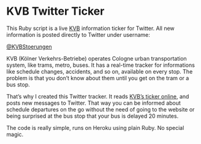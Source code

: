 KVB Twitter Ticker
==================

This Ruby script is a live [KVB](http://www.kvb-koeln.de/) information ticker for Twitter. All new information is posted directly to Twitter under username:

[@KVBStoerungen](https://twitter.com/KVBStoerungen)

KVB (Kölner Verkehrs-Betriebe) operates Cologne urban transportation system, like trams, metro, buses. It has a real-time tracker for informations like schedule changes, accidents, and so on, available on every stop. The problem is that you don’t know about them until you get on the tram or a bus stop.

That’s why I created this Twitter tracker. It reads [KVB’s ticker online](http://www.kvb-koeln.de/german/home/mofis.html), and posts new messages to Twitter. That way you can be informed about schedule departures on the go without the need of going to the website or being surprised at the bus stop that your bus is delayed 20 minutes.

The code is really simple, runs on Heroku using plain Ruby. No special magic.
